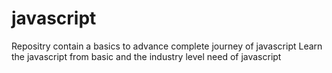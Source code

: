 # javascript
Repositry contain a basics to advance complete journey of javascript 
Learn the javascript from basic and the industry level need of javascript
